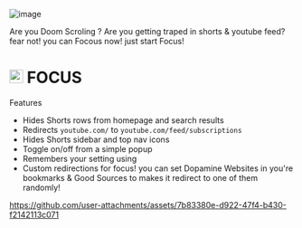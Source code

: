 ![image](https://github.com/user-attachments/assets/a7c293b5-acbd-47dd-acbd-bd0fdd27adcd)

Are you Doom Scroling ? Are you getting traped in shorts & youtube feed? fear not! you can Focous now! just start Focus!

# <img src="https://github.com/user-attachments/assets/081309f3-d4be-41b0-a3d7-85b8dedd561f" width="24" alt="Focus icon" /> FOCUS 

Features

- Hides Shorts rows from homepage and search results
- Redirects `youtube.com/` to `youtube.com/feed/subscriptions`
- Hides Shorts sidebar and top nav icons
- Toggle on/off from a simple popup
- Remembers your setting using
- Custom redirections for focus!
you can set Dopamine Websites in you're bookmarks & Good Sources to makes it redirect to one of them randomly!

https://github.com/user-attachments/assets/7b83380e-d922-47f4-b430-f2142113c071

